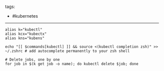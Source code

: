 tags:
- #kubernetes

---

```
alias k="kubectl"
alias kcx="kubectx"
alias kns="kubens"
```

```
echo "[[ $commands[kubectl] ]] && source <(kubectl completion zsh)" >> ~/.zshrc # add autocomplete permanently to your zsh shell
```

```
# Delete jobs, one by one
for job in $(k get job -o name); do kubectl delete $job; done
```
